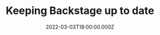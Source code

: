 ---
date: 2022-03-03T18:00:00.000Z
showkey: '2022-03-unconference'
title: Keeping Backstage up to date
description: Richard Pearson, Engineering Manager at Moonpig, facillitated a discussion on how to keep Backstage packages and data up to date.
vimeoLink: https://vimeo.com/694377860
vimeoEmbedLink: https://player.vimeo.com/video/694377860?h=023a5e6ba9&amp;badge=0&amp;autoplay=1&amp;autopause=0&amp;player_id=0&amp;app_id=58479
speaker:
  name: Richard Pearson
  title: Engineering Manager
  image: /images/speakers/richard-pearson.png
  company: Moonpig
  companyLink: https://www.moonpig.com/
tags:
    - talk
---